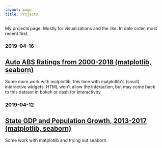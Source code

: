 ```yaml
---
layout: page
title: Projects
---
```


My projects page. Mostly for visualizations and the like. In date order, most recent first.

### 2019-04-16
## <a href="../files/matplotlib_example3.html">Auto ABS Ratings from 2000-2018 (matplotlib, seaborn)</a>

Some more work with matplotlib, this time with matplotlib's (small) interactive widgets. HTML won't allow the interaction, but may come back to this dataset in bokeh or dash for interactivity.

### 2019-04-12
## <a href="../files/matplotlib_example1.html">State GDP and Population Growth, 2013-2017 (matplotlib, seaborn)</a>

Some work with matplotlib and trying out seaborn.